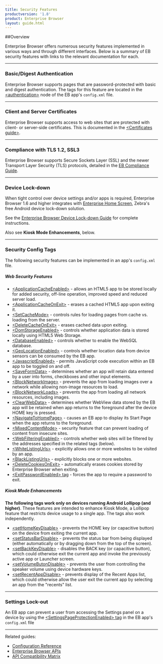```yaml
---
title: Security Features
productversion: '1.8'
product: Enterprise Browser
layout: guide.html
---
```


##Overview 

Enterprise Browser offers numerous security features implemented in various ways and through different interfaces. Below is a summary of EB security features with links to the relevant documentation for each. 

-----

### Basic/Digest Authentication
Enterprise Browser supports pages that are password-protected with basic and digest authentication. The tags for this feature are located in the [&lt;authentication&gt;](../configreference/#authentication) node of the EB app's `config.xml` file.   

-----

### Client and Server Certificates 
Enterprise Browser supports access to web sites that are protected with client- or server-side certificates. This is documented in the [&lt;Certificates guide&gt;](../certificates). 

-----

### Compliance with TLS 1.2, SSL3
Enterprise Browser supports Secure Sockets Layer (SSL) and the newer Transport Layer Security (TLS) protocols, detailed in the [EB Compliance Guide](../compliance). 

-----

### Device Lock-down
When tight control over device settings and/or apps is required, Enterprise Browser 1.6 and higher integrates with [Enterprise Home Screen](../../../../ehs), Zebra's free Android device lock-down solution. 

See the [Enterprise Browser Device Lock-down Guide](../ehs) for complete instructions. 

Also see **Kiosk Mode Enhancements**, below. 

-----

### Security Config Tags
The following security features can be implemented in an app's `config.xml` file. 

##### Web Security Features
* [&lt;ApplicationCacheEnabled&gt;](../configreference#applicationcacheenabled) - allows an HTML5 app to be stored locally for added security, off-line operation, improved speed and reduced server load.
* [&lt;ApplicationCacheOnExit&gt;](../configreference#applicationcacheonexit) - erases a cached HTML5 app upon exiting it. 
* [&lt;SetCacheMode&gt;](../configreference#setcachemode) - controls rules for loading pages from cache vs. loading from the server.
* [&lt;DeleteCacheOnExit&gt;](../configreference#deletecacheonexit) - erases cached data upon exiting.
* [&lt;DomStorageEnabled&gt;](../configreference#domstorageenabled) - controls whether application data is stored locally using HTML5 Web Storage.
* [&lt;DatabaseEnabled&gt;](../configreference#databaseenabled) - controls whether to enable the WebSQL database.
* [&lt;GeoLocationEnabled&gt;](../configreference#geolocationenabled) - controls whether location data from device sensors can be consumed by the EB app.
* [&lt;JavascriptEnabled&gt;](../configreference#javascriptenabled) - permits JavaScript code execution within an EB app to be toggled on and off.
* [&lt;SaveFormData&gt;](../configreference#saveformdata) - determines whether an app will retain data entered by a user into forms, checkboxes and other input elements.
* [&lt;BlockNetworkImage&gt;](../configreference#blocknetworkimage) - prevents the app from loading images over a network while allowing non-image resources to load.
* [&lt;BlockNetworkLoads&gt;](../configreference#blocknetworkloads) - prevents the app from loading all network resources, including images.
* [&lt;ClearWebData&gt;](../configreference#clearwebdata) - determines whether WebView data stored by the EB app will be retained when app returns to the foreground after the device HOME key is pressed.
* [&lt;NavigateToHomePage&gt;](../configreference#navigatetohomepage) - causes an EB app to display its Start Page when the app returns to the foreground.
* [&lt;MixedContentMode&gt;](../configreference#mixedcontentmode) - security feature that can prevent loading of content from insecure sites.
* [&lt;WebFilteringEnabled&gt;](../configreference#webfilteringenabled) - controls whether web sites will be filtered by the addresses specified in the related tags (below). 
* [&lt;WhiteListingUrls&gt;](../configreference#whitelistingurls) - explicitly allows one or more websites to be visited by an app.
* [&lt;BlackListingUrls&gt;](../configreference#blacklistingurls) - explicitly blocks one or more websites. 
* [&lt;DeleteCookiesOnExit&gt;](../configreference#deletecookiesonexit) - automatically erases cookies stored by Enterprise Browser when exiting. 
* [&lt;ExitPasswordEnabled&gt; tag](../configreference/#exitpasswordenabled) - forces the app to require a password to exit. 

##### Kiosk Mode Enhancements
**The following tags work only on devices running Android Lollipop (and higher)**. These features are intended to enhance Kiosk Mode, a Lollipop feature that restricts device usage to a single app. The tags also work independently.  

* [&lt;setHomeKeyDisable&gt;](../configreference#sethomekeydisable) - prevents the HOME key  (or capacitive button) on the device from exiting the current app. 
* [&lt;setStatusBarDisable&gt;](../configreference#setstatusbardisable) - prevents the status bar from being displayed (either automatically or by dragging down from the top of the screen). 
* [&lt;setBackKeyDisable&gt;](../configreference#setbackkeydisable) - disables the BACK key (or capacitive button), which could otherwise exit the current app and invoke the previously active app or Launcher screen. 
* [&lt;setVolumeButonDisable&gt;](../configreference#setvolumebutondisable) - prevents the user from controlling the speaker volume using device hardware keys. 
* [&lt;setRecentAppDisable&gt;](../configreference#setrecentappdisable) - prevents display of the Recent Apps list, which could otherwise allow the user exit the current app by selecting an app from the "recents" list. 

-----

### Settings Lock-out
An EB app can prevent a user from accessing the Settings panel on a device by using the [&lt;SettingsPageProtectionEnabled&gt; tag](../configreference/#settingspageprotectionenabled) in the EB app's `config.xml` file 

-----

Related guides: 

* [Configuration Reference](../configreference)
* [Enterprise Browser APIs](../../api)
* [API Compatibility Matrix](../compatibility)